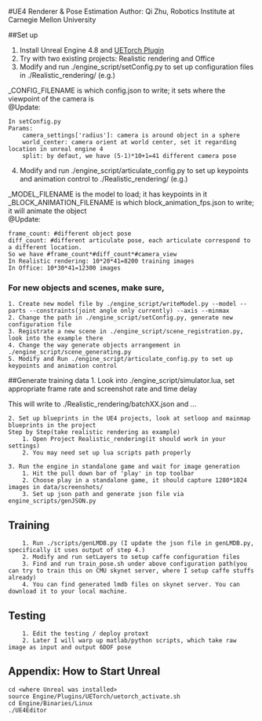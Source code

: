 #UE4 Renderer & Pose Estimation 
Author: Qi Zhu, Robotics Institute at Carnegie Mellon University

##Set up
1. Install Unreal Engine 4.8 and [UETorch Plugin]([https://github.com/facebook/UETorch)
2. Try with two existing projects: Realistic rendering and Office
3. Modify and run ./engine_script/setConfig.py to set up configuration files in ./Realistic_rendering/ (e.g.)

_CONFIG_FILENAME is which config.json to write; it sets where the viewpoint of the camera is  
@Update:

	In setConfig.py
	Params: 
		camera_settings['radius']: camera is around object in a sphere
		world_center: camera orient at world center, set it regarding location in unreal engine 4
		split: by defaut, we have (5-1)*10+1=41 different camera pose

4. Modify and run ./engine_script/articulate_config.py to set up keypoints and animation control to ./Realistic_rendering/ (e.g.)  

_MODEL_FILENAME is the model to load; it has keypoints in it  
_BLOCK_ANIMATION_FILENAME is which block_animation_fps.json to write; it will animate the object  
@Update:

	frame_count: #different object pose
	diff_count: #different articulate pose, each articulate correspond to a different location.
	So we have #frame_count*#diff_count*#camera_view
	In Realistic rendering: 10*20*41=8200 training images
	In Office: 10*30*41=12300 images

### For new objects and scenes, make sure, 
	1. Create new model file by ./engine_script/writeModel.py --model --parts --constraints(joint angle only currently) --axis --minmax
	2. Change the path in ./engine_script/setConfig.py, generate new configuration file
	3. Registrate a new scene in ./engine_script/scene_registration.py, look into the example there
	4. Change the way generate objects arrangement in ./engine_script/scene_generating.py
	5. Modify and Run ./engine_script/articulate_config.py to set up keypoints and animation control

##Generate training data
	1. Look into ./engine_script/simulator.lua, set appropriate frame rate and screenshot rate and time delay 

This will write to ./Realistic_rendering/batchXX.json and ...

	2. Set up blueprints in the UE4 projects, look at setloop and mainmap blueprints in the project 
	Step by Step(take realistic rendering as example)
		1. Open Project Realistic_rendering(it should work in your settings)
		2. You may need set up lua scripts path properly

	3. Run the engine in standalone game and wait for image generation 
		1. Hit the pull down bar of 'play' in top toolbar
		2. Choose play in a standalone game, it should capture 1280*1024 images in data/screenshots/
		3. Set up json path and generate json file via engine_scripts/genJSON.py

## Training
        
        1. Run ./scripts/genLMDB.py (I update the json file in genLMDB.py, specifically it uses output of step 4.)
        2. Modify and run setLayers to setup caffe configuration files
        3. Find and run train_pose.sh under above configuration path(you can try to train this on CMU skynet server, where I setup caffe stuffs already)
        4. You can find generated lmdb files on skynet server. You can download it to your local machine.

## Testing
        1. Edit the testing / deploy protoxt
        2. Later I will warp up matlab/python scripts, which take raw image as input and output 6DOF pose

## Appendix: How to Start Unreal
````
cd <where Unreal was installed> 
source Engine/Plugins/UETorch/uetorch_activate.sh 
cd Engine/Binaries/Linux 
./UE4Editor 
````

